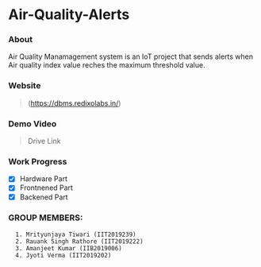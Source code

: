 # Air-Quality-Alerts

### About
Air Quality Manamagement system is an IoT project that sends alerts when Air quality index value reches the maximum threshold value. 

### Website
  > (https://dbms.redixolabs.in/)

### Demo Video
  > Drive Link
  
### Work Progress
- [x] Hardware Part
- [x] Frontnened Part
- [x] Backened Part

### GROUP MEMBERS:

```
  1. Mrityunjaya Tiwari (IIT2019239)
  2. Rauank Singh Rathore (IIT2019222)
  3. Amanjeet Kumar (IIB2019006)
  4. Jyoti Verma (IIT2019202)
  
  ```
